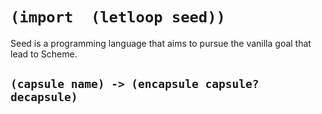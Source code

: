 # `(import  (letloop seed))`

Seed is a programming language that aims to pursue the vanilla goal
that lead to Scheme.

## `(capsule name) -> (encapsule capsule? decapsule)`



